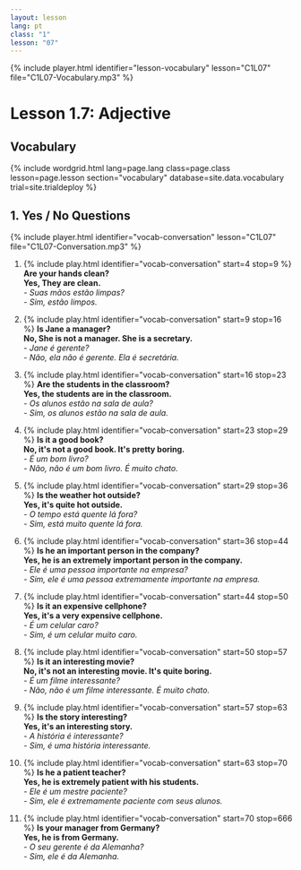 ```yaml
---
layout: lesson
lang: pt
class: "1"
lesson: "07"
---
```



{% include player.html identifier="lesson-vocabulary" lesson="C1L07" file="C1L07-Vocabulary.mp3" %}
# Lesson 1.7: Adjective


## Vocabulary

{% include wordgrid.html lang=page.lang
		class=page.class 
		lesson=page.lesson 
		section="vocabulary"
		database=site.data.vocabulary 
		trial=site.trialdeploy %}


## 1. Yes / No Questions 
{% include player.html identifier="vocab-conversation" lesson="C1L07" file="C1L07-Conversation.mp3" %}

1. {% include play.html identifier="vocab-conversation" start=4 stop=9 %} **Are your hands clean?**     
**Yes, They are clean.**   
*- Suas mãos estão limpas?*    
*- Sim, estão limpos.*  

2. {% include play.html identifier="vocab-conversation" start=9 stop=16 %} **Is Jane a manager?**  
**No, She is not a manager. She is a secretary.**  
*- Jane é gerente?*  
*- Não, ela não é gerente. Ela é secretária.*  

3. {% include play.html identifier="vocab-conversation" start=16 stop=23 %} **Are the students in the classroom?**   
**Yes, the students are in the classroom.**  
*- Os alunos estão na sala de aula?*  
*- Sim, os alunos estão na sala de aula.*  

4. {% include play.html identifier="vocab-conversation" start=23 stop=29 %} **Is it a good book?**  
**No, it's not a good book. It's pretty boring.**  
*- É um bom livro?*  
*- Não, não é um bom livro. É muito chato.*  

5. {% include play.html identifier="vocab-conversation" start=29 stop=36 %} **Is the weather hot outside?**   
**Yes, it's quite hot outside.**   
*- O tempo está quente lá fora?*  
*- Sim, está muito quente lá fora.*  

6. {% include play.html identifier="vocab-conversation" start=36 stop=44 %} **Is he an important person in the company?**   
**Yes, he is an extremely important person in the company.**  
*- Ele é uma pessoa importante na empresa?*  
*- Sim, ele é uma pessoa extremamente importante na empresa.*  

7. {% include play.html identifier="vocab-conversation" start=44 stop=50 %} **Is it an expensive cellphone?**   
**Yes, it's a very expensive cellphone.**  
*- É um celular caro?*  
*- Sim, é um celular muito caro.*  
  
8. {% include play.html identifier="vocab-conversation" start=50 stop=57 %} **Is it an interesting movie?**   
**No, it's not an interesting movie. It's quite boring.**  
*- É um filme interessante?*  
*- Não, não é um filme interessante. É muito chato.*  
  
9. {% include play.html identifier="vocab-conversation" start=57 stop=63 %} **Is the story interesting?**  
**Yes, it's an interesting story.**  
*- A história é interessante?*  
*- Sim, é uma história interessante.*  
  
10. {% include play.html identifier="vocab-conversation" start=63 stop=70 %} **Is he a patient teacher?**  
**Yes, he is extremely patient with his students.**  
*- Ele é um mestre paciente?*  
*- Sim, ele é extremamente paciente com seus alunos.*  
  
11. {% include play.html identifier="vocab-conversation" start=70 stop=666 %} **Is your manager from Germany?**  
**Yes, he is from Germany.**  
*- O seu gerente é da Alemanha?*  
*- Sim, ele é da Alemanha.*  